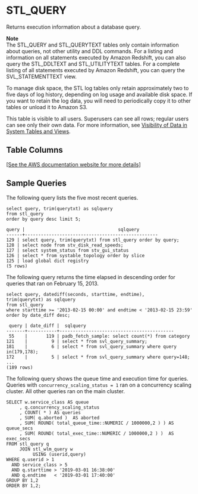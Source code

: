 # STL\_QUERY<a name="r_STL_QUERY"></a>

Returns execution information about a database query\.

**Note**  
The STL\_QUERY and STL\_QUERYTEXT tables only contain information about queries, not other utility and DDL commands\. For a listing and information on all statements executed by Amazon Redshift, you can also query the STL\_DDLTEXT and STL\_UTILITYTEXT tables\. For a complete listing of all statements executed by Amazon Redshift, you can query the SVL\_STATEMENTTEXT view\.

To manage disk space, the STL log tables only retain approximately two to five days of log history, depending on log usage and available disk space\. If you want to retain the log data, you will need to periodically copy it to other tables or unload it to Amazon S3\.

This table is visible to all users\. Superusers can see all rows; regular users can see only their own data\. For more information, see [Visibility of Data in System Tables and Views](c_visibility-of-data.md)\.

## Table Columns<a name="sub-r_STL_QUERY-table-columns"></a>

[\[See the AWS documentation website for more details\]](http://docs.aws.amazon.com/redshift/latest/dg/r_STL_QUERY.html)

## Sample Queries<a name="r_STL_QUERY-sample-queries"></a>

The following query lists the five most recent queries\.

```
select query, trim(querytxt) as sqlquery
from stl_query
order by query desc limit 5;

query |                                   sqlquery
------+--------------------------------------------------
129 | select query, trim(querytxt) from stl_query order by query;
128 | select node from stv_disk_read_speeds;
127 | select system_status from stv_gui_status
126 | select * from systable_topology order by slice
125 | load global dict registry
(5 rows)
```

The following query returns the time elapsed in descending order for queries that ran on February 15, 2013\. 

```
select query, datediff(seconds, starttime, endtime),
trim(querytxt) as sqlquery
from stl_query
where starttime >= '2013-02-15 00:00' and endtime < '2013-02-15 23:59'
order by date_diff desc;

 query | date_diff |  sqlquery
-------+-----------+-------------------------------------------
 55    |       119 | padb_fetch_sample: select count(*) from category
121    |         9 | select * from svl_query_summary;
181    |         6 | select * from svl_query_summary where query in(179,178);
172    |         5 | select * from svl_query_summary where query=148;
...
(189 rows)
```

The following query shows the queue time and execution time for queries\. Queries with `concurrency_scaling_status = 1` ran on a concurrency scaling cluster\. All other queries ran on the main cluster\.

```
SELECT w.service_class AS queue
     , q.concurrency_scaling_status
     , COUNT( * ) AS queries
     , SUM( q.aborted )  AS aborted
     , SUM( ROUND( total_queue_time::NUMERIC / 1000000,2 ) ) AS queue_secs
     , SUM( ROUND( total_exec_time::NUMERIC / 1000000,2 ) )  AS exec_secs
FROM stl_query q
     JOIN stl_wlm_query w
          USING (userid,query)
WHERE q.userid > 1
  AND service_class > 5
  AND q.starttime > '2019-03-01 16:38:00'
  AND q.endtime   < '2019-03-01 17:40:00'
GROUP BY 1,2
ORDER BY 1,2;
```